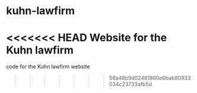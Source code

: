 # kuhn-lawfirm
<<<<<<< HEAD
Website for the Kuhn lawfirm
=======
code for the Kuhn lawfirm website
>>>>>>> 58a48b9d02481860e6bab80933034c23733afb5d
